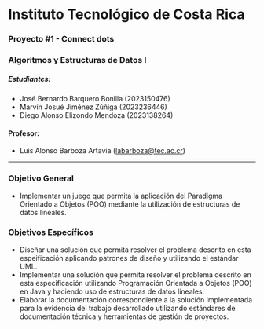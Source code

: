 # Instituto Tecnológico de Costa Rica
### Proyecto #1 - Connect dots
### Algoritmos y Estructuras de Datos I
##### Estudiantes:
- José Bernardo Barquero Bonilla (2023150476)
- Marvin Josué Jiménez Zúñiga (2023236446)
- Diego Alonso Elizondo Mendoza (2023138264)
#### Profesor:
- Luis Alonso Barboza Artavia (labarboza@tec.ac.cr)
----
### Objetivo General
- Implementar un juego que permita la aplicación del Paradigma Orientado a Objetos (POO) mediante la utilización de estructuras de datos lineales.

### Objetivos Específicos
- Diseñar una solución que permita resolver el problema descrito en esta espeificación aplicando patrones de diseño y utilizando el estándar UML.
- Implementar una solución que permita resolver el problema descrito en esta especificación utilizando Programación Orientada a Objetos (POO) en Java y haciendo uso de estructuras de datos lineales.
- Elaborar la documentación correspondiente a la solución implementada para la evidencia del trabajo desarrollado utilizando estándares de documentación técnica y herramientas de gestión de proyectos.

